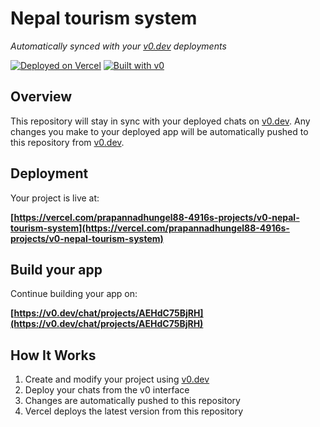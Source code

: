 # Nepal tourism system

*Automatically synced with your [v0.dev](https://v0.dev) deployments*

[![Deployed on Vercel](https://img.shields.io/badge/Deployed%20on-Vercel-black?style=for-the-badge&logo=vercel)](https://vercel.com/prapannadhungel88-4916s-projects/v0-nepal-tourism-system)
[![Built with v0](https://img.shields.io/badge/Built%20with-v0.dev-black?style=for-the-badge)](https://v0.dev/chat/projects/AEHdC75BjRH)

## Overview

This repository will stay in sync with your deployed chats on [v0.dev](https://v0.dev).
Any changes you make to your deployed app will be automatically pushed to this repository from [v0.dev](https://v0.dev).

## Deployment

Your project is live at:

**[https://vercel.com/prapannadhungel88-4916s-projects/v0-nepal-tourism-system](https://vercel.com/prapannadhungel88-4916s-projects/v0-nepal-tourism-system)**

## Build your app

Continue building your app on:

**[https://v0.dev/chat/projects/AEHdC75BjRH](https://v0.dev/chat/projects/AEHdC75BjRH)**

## How It Works

1. Create and modify your project using [v0.dev](https://v0.dev)
2. Deploy your chats from the v0 interface
3. Changes are automatically pushed to this repository
4. Vercel deploys the latest version from this repository